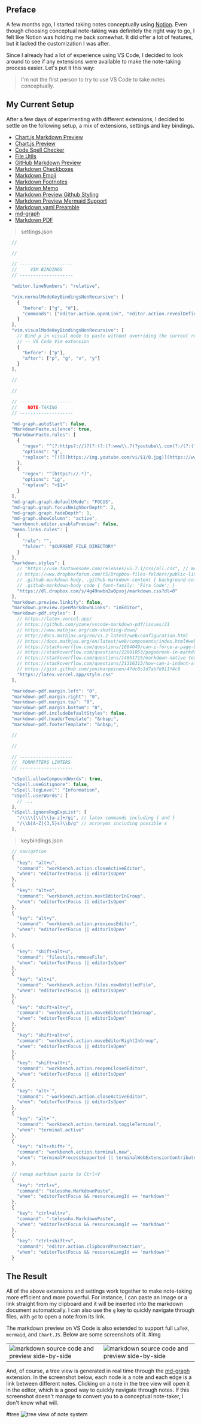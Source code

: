 ## Preface

A few months ago, I started taking notes conceptually using [Notion](https://www.notion.so/product). Even though choosing conceptual note-taking was definitely the right way to go, I felt like Notion was holding me back somewhat. It did offer a lot of features, but it lacked the customization I was after.

Since I already had a lot of experience using VS Code, I decided to look around to see if any extensions were available to make the note-taking process easier. Let's put it this way:

> I'm not the first person to try to use VS Code to take notes conceptually.

## My Current Setup

After a few days of experimenting with different extensions, I decided to settle on the following setup, a mix of extensions, settings and key bindings.

- [Chart.js Markdown Preview](https://marketplace.visualstudio.com/items?itemName=FlomoN.chartjs-markdown-preview)
- [Chart.js Preview](https://marketplace.visualstudio.com/items?itemName=RandomFractalsInc.vscode-chartjs)
- [Code Spell Checker](https://marketplace.visualstudio.com/items?itemName=streetsidesoftware.code-spell-checker)
- [File Utils](https://marketplace.visualstudio.com/items?itemName=sleistner.vscode-fileutils)
- [GitHub Markdown Preview](https://marketplace.visualstudio.com/items?itemName=bierner.github-markdown-preview)
- [Markdown Checkboxes](https://marketplace.visualstudio.com/items?itemName=bierner.markdown-checkbox)
- [Markdown Emoji](https://marketplace.visualstudio.com/items?itemName=bierner.markdown-emoji)
- [Markdown Footnotes](https://marketplace.visualstudio.com/items?itemName=bierner.markdown-footnotes)
- [Markdown Memo](https://marketplace.visualstudio.com/items?itemName=svsool.markdown-memo)
- [Markdown Preview Github Styling](https://marketplace.visualstudio.com/items?itemName=bierner.markdown-preview-github-styles)
- [Markdown Preview Mermaid Support](https://marketplace.visualstudio.com/items?itemName=bierner.markdown-mermaid)
- [Markdown yaml Preamble](https://marketplace.visualstudio.com/items?itemName=bierner.markdown-yaml-preamble)
- [md-graph](https://marketplace.visualstudio.com/items?itemName=ianjsikes.md-graph)
- [Markdown PDF](https://marketplace.visualstudio.com/items?itemName=yzane.markdown-pdf)

> settings.json

```jsx
  //

  //

  // --------------------
  //     VIM BINDINGS
  // --------------------

  "editor.lineNumbers": "relative",

  "vim.normalModeKeyBindingsNonRecursive": [
    {
      "before": ["g", "d"],
      "commands": ["editor.action.openLink", "editor.action.revealDefinition"]
    }
  ],
  "vim.visualModeKeyBindingsNonRecursive": [
    // Bind p in visual mode to paste without overriding the current register
    // -- VS Code Vim extension
    {
      "before": ["p"],
      "after": ["p", "g", "v", "y"]
    }
  ],

  //

  //

  // --------------------
  //    NOTE-TAKING
  // --------------------

  "md-graph.autoStart": false,
  "MarkdownPaste.silence": true,
  "MarkdownPaste.rules": [
    {
      "regex": "^(?:https?://)?(?:(?:(?:www\\.?)?youtube\\.com(?:/(?:(?:watch\\?.*?v=([^&\\s]+).*)|))?))",
      "options": "g",
      "replace": "[![](https://img.youtube.com/vi/$1/0.jpg)](https://www.youtube.com/watch?v=$1)"
    },
    {
      "regex": "^(https?://.*)",
      "options": "ig",
      "replace": "<$1>"
    }
  ],
  "md-graph.graph.defaultMode": "FOCUS",
  "md-graph.graph.focusNeighborDepth": 2,
  "md-graph.graph.fadeDepth": 1,
  "md-graph.showColumn": "active",
  "workbench.editor.enablePreview": false,
  "memo.links.rules": [
    {
      "rule": "",
      "folder": "$CURRENT_FILE_DIRECTORY"
    }
  ],
  "markdown.styles": [
    // "https://use.fontawesome.com/releases/v5.7.1/css/all.css", // mermaid
    // https://www.dropboxforum.com/t5/Dropbox-files-folders/public-links-to-raw-files/td-p/110391
    // .github-markdown-body, .github-markdown-content { background-color: #000000; }
    // .github-markdown-body code { font-family: 'Fira Code'; }
    "https://dl.dropbox.com/s/4g49nwbn2w0pxoj/markdown.css?dl=0"
  ],
  "markdown.preview.linkify": false,
  "markdown.preview.openMarkdownLinks": "inEditor",
  "markdown-pdf.styles": [
    // https://latex.vercel.app/
    // https://github.com/yzane/vscode-markdown-pdf/issues/21
    // https://www.mathjax.org/cdn-shutting-down/
    // http://docs.mathjax.org/en/v3.2-latest/web/configuration.html
    // https://docs.mathjax.org/en/latest/web/components/index.html#web-components
    // https://stackoverflow.com/questions/1664049/can-i-force-a-page-break-in-html-printing
    // https://stackoverflow.com/questions/22601053/pagebreak-in-markdown-while-creating-pdf
    // https://stackoverflow.com/questions/14051715/markdown-native-text-alignment
    // https://stackoverflow.com/questions/21316313/how-can-i-indent-all-text-in-a-paragraph-except-the-first-line
    // https://gist.github.com/jonikarppinen/47dc8c1d7ab7e911f4c9
    "https://latex.vercel.app/style.css"
  ],

  "markdown-pdf.margin.left": "0",
  "markdown-pdf.margin.right": "0",
  "markdown-pdf.margin.top": "0",
  "markdown-pdf.margin.bottom": "0",
  "markdown-pdf.includeDefaultStyles": false,
  "markdown-pdf.headerTemplate": "&nbsp;",
  "markdown-pdf.footerTemplate": "&nbsp;",

  //

  //

  // --------------------
  //  FORMATTERS LINTERS
  // --------------------

  "cSpell.allowCompoundWords": true,
  "cSpell.useGitignore": false,
  "cSpell.logLevel": "Information",
  "cSpell.userWords": [
    // ...
  ],
  "cSpell.ignoreRegExpList": [
    "/\\\\[\\{\\}a-z]+/gi", // latex commands including { and }
    "/\\b[A-Z]{3,5}s?\\b/g" // acronyms including possible s
  ],

```

> keybindings.json

```jsx
  // navigation
  {
    "key": "alt+u",
    "command": "workbench.action.closeActiveEditor",
    "when": "editorTextFocus || editorIsOpen"
  },
  {
    "key": "alt+o",
    "command": "workbench.action.nextEditorInGroup",
    "when": "editorTextFocus || editorIsOpen"
  },
  {
    "key": "alt+y",
    "command": "workbench.action.previousEditor",
    "when": "editorTextFocus || editorIsOpen"
  },

  {
    "key": "shift+alt+u",
    "command": "fileutils.removeFile",
    "when": "editorTextFocus || editorIsOpen"
  },
  {
    "key": "alt+i",
    "command": "workbench.action.files.newUntitledFile",
    "when": "editorTextFocus || editorIsOpen"
  },
  {
    "key": "shift+alt+y",
    "command": "workbench.action.moveEditorLeftInGroup",
    "when": "editorTextFocus || editorIsOpen"
  },
  {
    "key": "shift+alt+o",
    "command": "workbench.action.moveEditorRightInGroup",
    "when": "editorTextFocus || editorIsOpen"
  },
  {
    "key": "shift+alt+i",
    "command": "workbench.action.reopenClosedEditor",
    "when": "editorTextFocus || editorIsOpen"
  },
  {
    "key": "alt+`",
    "command": "-workbench.action.closeActiveEditor",
    "when": "editorTextFocus || editorIsOpen"
  },
  {
    "key": "alt+`",
    "command": "workbench.action.terminal.toggleTerminal",
    "when": "terminal.active"
  },
  {
    "key": "alt+shift+`",
    "command": "workbench.action.terminal.new",
    "when": "terminalProcessSupported || terminalWebExtensionContributedProfile"
  },

  // remap markdown paste to Ctrl+V
  {
    "key": "ctrl+v",
    "command": "telesoho.MarkdownPaste",
    "when": "editorTextFocus && resourceLangId == 'markdown'"
  },
  {
    "key": "ctrl+alt+v",
    "command": "-telesoho.MarkdownPaste",
    "when": "editorTextFocus && resourceLangId == 'markdown'"
  },
  {
    "key": "ctrl+shift+v",
    "command": "editor.action.clipboardPasteAction",
    "when": "editorTextFocus && resourceLangId == 'markdown'"
  }
```

## The Result

All of the above extensions and settings work together to make note-taking more efficient and more powerful. For instance, I can paste an image or a link straight from my clipboard and it will be inserted into the markdown document automatically. I can also use the `g` key to quickly navigate through files, with `gd` to open a note from its link.

The markdown preview on VS Code is also extended to support full `LaTeX`, `mermaid`, and `Chart.JS`. Below are some screenshots of it.
#img

|                                                                                                 |                                                                                                 |
| ----------------------------------------------------------------------------------------------- | ----------------------------------------------------------------------------------------------- |
| ![markdown source code and preview side-by-side](VS-Code-Note-Taking/ksnip_20220322-211838.png) | ![markdown source code and preview side-by-side](VS-Code-Note-Taking/ksnip_20220322-211912.png) |

And, of course, a tree view is generated in real time through the [md-graph](https://marketplace.visualstudio.com/items?itemName=ianjsikes.md-graph) extension. In the screenshot below, each node is a note and each edge is a link between different notes. Clicking on a note in the tree view will open it in the editor, which is a good way to quickly navigate through notes. If this screenshot doesn't manage to convert you to a conceptual note-taker, I don't know what will.

#tree
![tree view of note system](VS-Code-Note-Taking/ksnip_20220322-212458.png)

